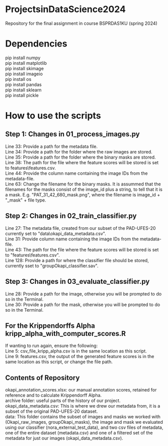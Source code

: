 # ProjectsinDataScience2024

Repository for the final assignment in course BSPRDAS1KU (spring 2024)

# Dependencies
pip install numpy\
pip install matplotlib\
pip install skimage\
pip install imageio\
pip install os\
pip install pandas\
pip install sklearn\
pip install pickle

# How to use the scripts
## Step 1: Changes in 01_process_images.py
Line 33: Provide a path for the metadata file.\
Line 34: Provide a path for the folder where the raw images are stored.\
Line 35: Provide a path for the folder where the binary masks are stored.\
Line 38: The path for the file where the feature scores will be stored is set to features\features.csv.\
Line 44: Provide the column name containing the image IDs from the metadata-file.\
Line 63: Change the filename for the binary masks. It is assummed that the filenames for the masks consist of the image_id plus a string, to tell that it is a mask. E.g. "PAT_31_42_680_mask.png", where the filename is image_id + "_mask" + file type.

## Step 2: Changes in 02_train_classifier.py
Line 27: The metadata file, created from our subset of the PAD-UFES-20 currently set to "data\okapi_data_metadata.csv".\
Line 31: Provide column name containing the image IDs from the metadata-file.\
Line 43: The path for the file where the feature scores will be stored is set to "features\features.csv".\
Line 128: Provide a path for where the classifier file should be stored, currently sset to "groupOkapi_classifier.sav".

## Step 3: Changes in 03_evaluate_classifier.py
Line 28: Provide a path for the image, otherwise you will be prompted to do so in the Terminal.\
Line 30: Provide a path for the mask, otherwise you will be prompted to do so in the Terminal.

## For the Krippendorffs Alpha kripp_alpha_with_computer_scores.R
If wanting to run again, ensure the following:\
Line 5: csv_file_kripp_alpha.csv is in the same location as this script.\
Line 9: features.csv, the output of the generated feature scores is in the same location as this script, or change the file path.

## Contents of Repository
okapi_annotation_scores.xlsx: our manual annotation scores, retained for reference and to calculate Krippendorff Alpha.\
archive folder: useful parts of the history of our project.\
okapi_data_metadata.csv: This is where we drew our metadata from, it is a subset of the original PAD-UFES-20 dataset.\
data: This folder contains the subset of images and masks we worked with (Okapi_raw_images, groupOkapi_masks), the image and mask we evaluated using our classifier (nora_external_test_data), and two csv files of metadata, one of the entire dataset (metadata.csv) and one of a filtered set of the metadata for just our images (okapi_data_metadata.csv).
